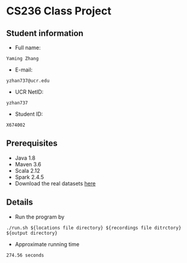 # CS236 Class Project

## Student information

* Full name:
```
Yaming Zhang
``` 
* E-mail:
```
yzhan737@ucr.edu
```
* UCR NetID:
```
yzhan737
```
* Student ID:
```
X674002
```

## Prerequisites
* Java 1.8
* Maven 3.6
* Scala 2.12
* Spark 2.4.5
* Download the real datasets [here](https://drive.google.com/open?id=1TxS1XeKwykrGV8qZsvm741Dz4p8rT9WT)

## Details
* Run the program by
```shell script
./run.sh ${locations file directory} ${recordings file ditrctory} ${output directory}
```

* Approximate running time
```
274.56 seconds
```
